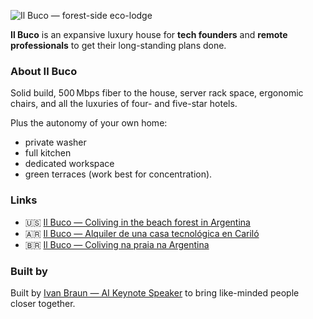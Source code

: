 ![Il Buco — forest-side eco-lodge](public/photo/exterior/exterior1.jpg)

**Il Buco** is an expansive luxury house for **tech founders** and **remote professionals** to get their long-standing plans done. 

### About Il Buco

Solid build, 500 Mbps fiber to the house, server rack space, ergonomic chairs, and all the luxuries of four- and five-star hotels. 

Plus the autonomy of your own home: 
- private washer
- full kitchen
- dedicated workspace
- green terraces (work best for concentration).

### Links

- 🇺🇸 [Il Buco — Coliving in the beach forest in Argentina](https://ilbuco.com.ar/)
- 🇦🇷 [Il Buco — Alquiler de una casa tecnológica en Cariló](https://ilbuco.com.ar/es)
- 🇧🇷 [Il Buco — Coliving na praia na Argentina](https://ilbuco.com.ar/pt)

### Built by

Built by [Ivan Braun — AI Keynote Speaker](https://aiandtractors.com) to bring like-minded people closer together.
